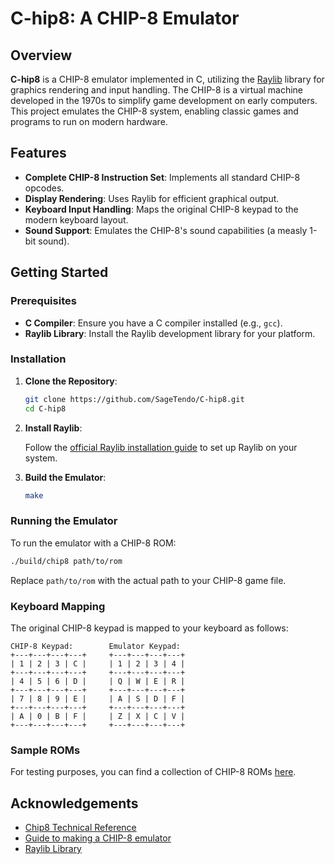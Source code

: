 # C-hip8: A CHIP-8 Emulator

## Overview

**C-hip8** is a CHIP-8 emulator implemented in C, utilizing the [Raylib](https://www.raylib.com/) library for graphics rendering and input handling. The CHIP-8 is a virtual machine developed in the 1970s to simplify game development on early computers. This project emulates the CHIP-8 system, enabling classic games and programs to run on modern hardware.

## Features

- **Complete CHIP-8 Instruction Set**: Implements all standard CHIP-8 opcodes.
- **Display Rendering**: Uses Raylib for efficient graphical output.
- **Keyboard Input Handling**: Maps the original CHIP-8 keypad to the modern keyboard layout.
- **Sound Support**: Emulates the CHIP-8's sound capabilities (a measly 1-bit sound).

## Getting Started

### Prerequisites

- **C Compiler**: Ensure you have a C compiler installed (e.g., `gcc`).
- **Raylib Library**: Install the Raylib development library for your platform.

### Installation

1. **Clone the Repository**:

   ```bash
   git clone https://github.com/SageTendo/C-hip8.git
   cd C-hip8
   ```

2. **Install Raylib**:

   Follow the [official Raylib installation guide](https://www.raylib.com/cheatsheet/cheatsheet.html) to set up Raylib on your system.

3. **Build the Emulator**:

   ```bash
   make
   ```

### Running the Emulator

To run the emulator with a CHIP-8 ROM:

```bash
./build/chip8 path/to/rom
```

Replace `path/to/rom` with the actual path to your CHIP-8 game file.

### Keyboard Mapping

The original CHIP-8 keypad is mapped to your keyboard as follows:

```
CHIP-8 Keypad:        Emulator Keypad:
+---+---+---+---+     +---+---+---+---+
| 1 | 2 | 3 | C |     | 1 | 2 | 3 | 4 |
+---+---+---+---+     +---+---+---+---+
| 4 | 5 | 6 | D |     | Q | W | E | R |
+---+---+---+---+     +---+---+---+---+
| 7 | 8 | 9 | E |     | A | S | D | F |
+---+---+---+---+     +---+---+---+---+
| A | 0 | B | F |     | Z | X | C | V |
+---+---+---+---+     +---+---+---+---+
```

### Sample ROMs

For testing purposes, you can find a collection of CHIP-8 ROMs [here](https://github.com/kripod/chip8-roms).

## Acknowledgements

- [Chip8 Technical Reference](http://devernay.free.fr/hacks/chip8/C8TECH10.HTM)
- [Guide to making a CHIP-8 emulator](https://tobiasvl.github.io/blog/write-a-chip-8-emulator/)
- [Raylib Library](https://www.raylib.com/)
